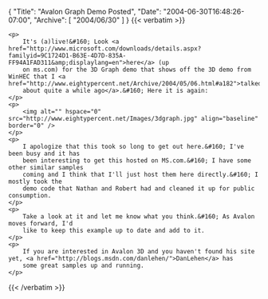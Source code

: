 {
  "Title": "Avalon Graph Demo Posted",
  "Date": "2004-06-30T16:48:26-07:00",
  "Archive": [
    "2004/06/30"
  ]
}
{{< verbatim >}}

    <p>
        It's (a)live!&#160; Look <a href="http://www.microsoft.com/downloads/details.aspx?familyid=9C1724D1-B63E-4D7D-835A-FF94A1FAD311&amp;displaylang=en">here</a> (up
        on ms.com) for the 3D Graph demo that shows off the 3D demo from WinHEC that I <a href="http://www.eightypercent.net/Archive/2004/05/06.html#a182">talked
        about quite a while ago</a>.&#160; Here it is again:
    </p>
    <p>
        <img alt="" hspace="0" src="http://www.eightypercent.net/Images/3dgraph.jpg" align="baseline" border="0" />
    </p>
    <p>
        I apologize that this took so long to get out here.&#160; I've been busy and it has
        been interesting to get this hosted on MS.com.&#160; I have some other similar samples
        coming and I think that I'll just host them here directly.&#160; I mostly took the
        demo code that Nathan and Robert had and cleaned it up for public consumption.
    </p>
    <p>
        Take a look at it and let me know what you think.&#160; As Avalon moves forward, I'd
        like to keep this example up to date and add to it.
    </p>
    <p>
        If you are interested in Avalon 3D and you haven't found his site yet, <a href="http://blogs.msdn.com/danlehen/">DanLehen</a> has
        some great samples up and running.
    </p>

{{< /verbatim >}}
